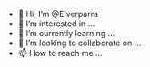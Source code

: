 - 👋 Hi, I’m @Elverparra
- 👀 I’m interested in ...
- 🌱 I’m currently learning ...
- 💞️ I’m looking to collaborate on ...
- 📫 How to reach me ...

<!---
Elverparra/Elverparra is a ✨ special ✨ repository because its `README.md` (this file) appears on your GitHub profile.
You can click the Preview link to take a look at your changes.
--->
